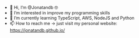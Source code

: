 - 👋 Hi, I’m @Jonatandb 🤓
- 👀 I’m interested in improve my programming skills
- 🌱 I’m currently learning TypeScript, AWS, NodeJS and Python
- 📫 How to reach me -> just visit my personal website: https://jonatandb.github.io/

<!---
Jonatandb/Jonatandb is a ✨ special ✨ repository because its `README.md` (this file) appears on your GitHub profile.
You can click the Preview link to take a look at your changes.
--->
